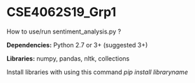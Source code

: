 # CSE4062S19_Grp1
How to use/run sentiment_analysis.py ?

**Dependencies:**
Python 2.7 or 3+   (suggested 3+)

**Libraries:**
numpy, pandas, nltk, collections

Install libraries with using this command *pip install libraryname*
